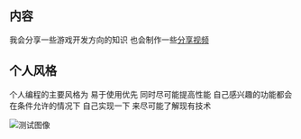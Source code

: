 ## 内容
我会分享一些游戏开发方向的知识 也会制作一些[分享视频](https://space.bilibili.com/3981300)
## 个人风格
个人编程的主要风格为 易于使用优先 同时尽可能提高性能
自己感兴趣的功能都会在条件允许的情况下 自己实现一下 来尽可能了解现有技术

![测试图像](https://article.biliimg.com/bfs/article/99610692c35472bab118f3ab3b5b43f040077cd0.png)
